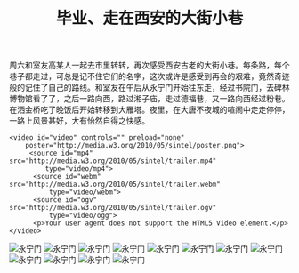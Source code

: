 ﻿---
layout: post
title: 毕业、走在西安的大街小巷
category: 杂谈
description: 即将离开西安，多走走看看
---
周六和室友高某人一起去市里转转，再次感受西安古老的大街小巷。每条路，每个巷子都走过，可总是记不住它们的名字，这次或许是感受到再会的艰难，竟然奇迹般的记住了自己的路线。和室友在午后从永宁门开始往东走，经过书院门，去碑林博物馆看了了，之后一路向西，路过湘子庙，走过德福巷，又一路向西经过粉巷。在洒金桥吃了晚饭后开始转移到大雁塔。夜里，在大唐不夜城的喧闹中走走停停，一路上风景甚好，大有怡然自得之快感。

    <video id="video" controls="" preload="none"
        poster="http://media.w3.org/2010/05/sintel/poster.png">
         <source id="mp4" src="http://media.w3.org/2010/05/sintel/trailer.mp4" 
             type="video/mp4">
          <source id="webm" src="http://media.w3.org/2010/05/sintel/trailer.webm" 
              type="video/webm">
          <source id="ogv" src="http://media.w3.org/2010/05/sintel/trailer.ogv" 
              type="video/ogg">
          <p>Your user agent does not support the HTML5 Video element.</p>
    </video>
![永宁门](/images/2018-06-09-enjoy-xian/1.jpg)
![永宁门](/images/2018-06-09-enjoy-xian/2.jpg)
![永宁门](/images/2018-06-09-enjoy-xian/3.jpg)
![永宁门](/images/2018-06-09-enjoy-xian/4.jpg)
![永宁门](/images/2018-06-09-enjoy-xian/5.jpg)
![永宁门](/images/2018-06-09-enjoy-xian/6.jpg)
![永宁门](/images/2018-06-09-enjoy-xian/7.jpg)
![永宁门](/images/2018-06-09-enjoy-xian/8.jpg)
![永宁门](/images/2018-06-09-enjoy-xian/9.jpg)
![永宁门](/images/2018-06-09-enjoy-xian/10.jpg)
![永宁门](/images/2018-06-09-enjoy-xian/11.jpg)
![永宁门](/images/2018-06-09-enjoy-xian/12.jpg)